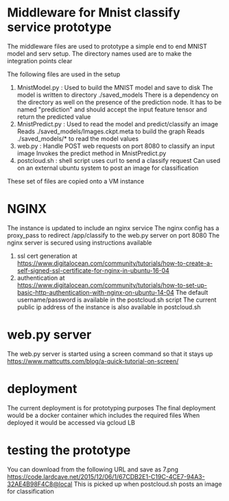 # Middleware for Mnist classify service prototype

The middleware files are used to prototype a simple end to end MNIST model and serv setup. The directory names used are to make the integration points clear

The following files are used in the setup
1. MnistModel.py : Used to build the MNIST model and save to disk
   The model is written to directory ./saved_models
   There is a dependency on the directory as well on the presence of the prediction node. It has to be named "prediction" and should accept the input feature tensor and return the predicted value 
2. MnistPredict.py : Used to read the model and predict/classify an image
   Reads ./saved_models/Images.ckpt.meta to build the graph
   Reads ./saved_models/* to read the model values 
3. web.py : Handle POST web requests on port 8080 to classify an input image
   Invokes the predict method in MnistPredict.py
4. postcloud.sh : shell script uses curl to send a classify request 
   Can used on an external ubuntu system to post an image for classification

These set of files are copied onto a VM instance
# NGINX
The instance is updated to include an nginx service
The nginx config has a proxy_pass to redirect /app/classify to the web.py server on port 8080
The nginx server is secured using instructions available 
1. ssl cert generation at https://www.digitalocean.com/community/tutorials/how-to-create-a-self-signed-ssl-certificate-for-nginx-in-ubuntu-16-04
2. authentication at https://www.digitalocean.com/community/tutorials/how-to-set-up-basic-http-authentication-with-nginx-on-ubuntu-14-04
The default username/password is available in the postcloud.sh script
The current public ip address of the instance is also available in postcloud.sh

# web.py server
The web.py server is started using a screen command so that it stays up
https://www.mattcutts.com/blog/a-quick-tutorial-on-screen/

# deployment
The current deployment is for prototyping purposes
The final deployment would be a docker container which includes the required files
When deployed it would be accessed via gcloud LB

# testing the prototype
You can download from the following URL and save as 7.png
https://code.lardcave.net/2015/12/06/1/67CDB2E1-C19C-4CE7-94A3-32AE4B98F4C8@local
This is picked up when postcloud.sh posts an image for classification
